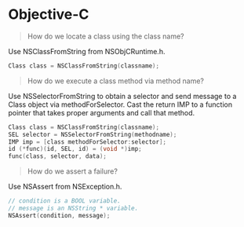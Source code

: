 # Objective-C

> How do we locate a class using the class name?

Use NSClassFromString from NSObjCRuntime.h.

```objectivec
Class class = NSClassFromString(classname);
```

> How do we execute a class method via method name?

Use NSSelectorFromString to obtain a selector and send message to a Class object via methodForSelector. Cast the return IMP to a function pointer that takes proper arguments and call that method.

```objectivec
Class class = NSClassFromString(classname);
SEL selector = NSSelectorFromString(methodname);
IMP imp = [class methodForSelector:selector];
id (*func)(id, SEL, id) = (void *)imp;
func(class, selector, data);
```

> How do we assert a failure?

Use NSAssert from NSException.h.

```objectivec
// condition is a BOOL variable.
// message is an NSString * variable.
NSAssert(condition, message);
```

